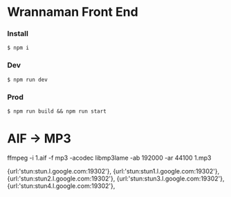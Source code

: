 # Wrannaman Front End

### Install
`$ npm i `

### Dev
`$ npm run dev`

### Prod
`$ npm run build && npm run start`

# AIF -> MP3
ffmpeg -i 1.aif -f mp3 -acodec libmp3lame -ab 192000 -ar 44100 1.mp3



{url:'stun:stun.l.google.com:19302'},
{url:'stun:stun1.l.google.com:19302'},
{url:'stun:stun2.l.google.com:19302'},
{url:'stun:stun3.l.google.com:19302'},
{url:'stun:stun4.l.google.com:19302'},
